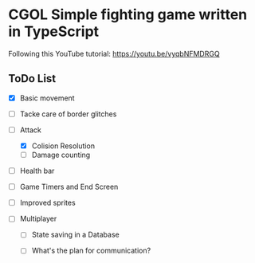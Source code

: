 # CGOL Simple fighting game written in TypeScript

Following this YouTube tutorial: https://youtu.be/vyqbNFMDRGQ

## ToDo List
 - [x] Basic movement
 - [ ] Tacke care of border glitches
 - [ ] Attack
   - [x] Colision Resolution
   - [ ] Damage counting
 - [ ] Health bar
 - [ ] Game Timers and End Screen
 - [ ] Improved sprites 
 
 - [ ] Multiplayer
   - [ ] State saving in a Database
   - [ ] What's the plan for communication?

